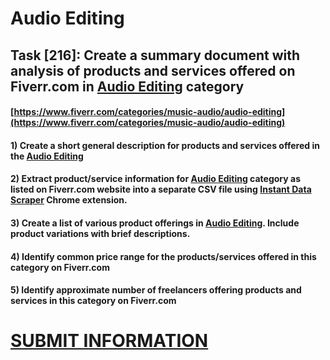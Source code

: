 # Audio Editing
## Task [216]: Create a summary document with analysis of products and services offered on Fiverr.com in [Audio Editing](https://www.fiverr.com/categories/music-audio/audio-editing) category
#### [https://www.fiverr.com/categories/music-audio/audio-editing](https://www.fiverr.com/categories/music-audio/audio-editing)
#### 1) Create a short general description for products and services offered in the [Audio Editing](https://www.fiverr.com/categories/music-audio/audio-editing)
#### 2) Extract product/service information for [Audio Editing](https://www.fiverr.com/categories/music-audio/audio-editing) category as listed on Fiverr.com website into a separate CSV file using [Instant Data Scraper](https://chrome.google.com/webstore/detail/instant-data-scraper/ofaokhiedipichpaobibbnahnkdoiiah) Chrome extension.
#### 3) Create a list of various product offerings in [Audio Editing](https://www.fiverr.com/categories/music-audio/audio-editing). Include product variations with brief descriptions.
#### 4) Identify common price range for the products/services offered in this category on Fiverr.com
#### 5) Identify approximate number of freelancers offering products and services in this category on Fiverr.com

# [SUBMIT INFORMATION](https://forms.office.com/r/8AEKjkLxKG)
